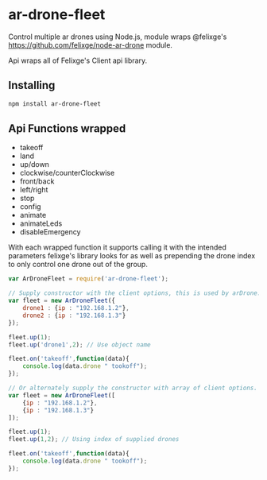 ar-drone-fleet
==============

Control multiple ar drones using Node.js, module wraps @felixge's https://github.com/felixge/node-ar-drone module.

Api wraps all of Felixge's Client api library.

## Installing

```bash
npm install ar-drone-fleet
```

## Api Functions wrapped
- takeoff
- land
- up/down
- clockwise/counterClockwise
- front/back
- left/right
- stop
- config
- animate
- animateLeds
- disableEmergency

With each wrapped function it supports calling it with the intended parameters felixge's library looks for as well as prepending the drone index to only control one drone out of the group.

```js
var ArDroneFleet = require('ar-drone-fleet');

// Supply constructor with the client options, this is used by arDrone.createClient()
var fleet = new ArDroneFleet({
	drone1 : {ip : "192.168.1.2"},
	drone2 : {ip : "192.168.1.3"}
});

fleet.up(1);
fleet.up('drone1',2); // Use object name

fleet.on('takeoff',function(data){
	console.log(data.drone " tookoff");
});

// Or alternately supply the constructor with array of client options.
var fleet = new ArDroneFleet([
	{ip : "192.168.1.2"},
	{ip : "192.168.1.3"}
]);

fleet.up(1);
fleet.up(1,2); // Using index of supplied drones

fleet.on('takeoff',function(data){
	console.log(data.drone " tookoff");
});

```
